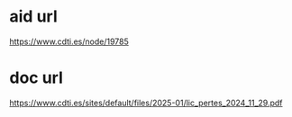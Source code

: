 # aid url
https://www.cdti.es/node/19785

# doc url
https://www.cdti.es/sites/default/files/2025-01/lic_pertes_2024_11_29.pdf
        